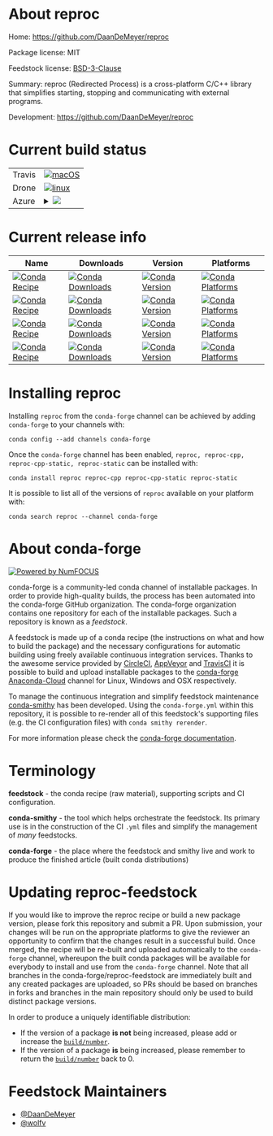 About reproc
============

Home: https://github.com/DaanDeMeyer/reproc

Package license: MIT

Feedstock license: [BSD-3-Clause](https://github.com/conda-forge/reproc-feedstock/blob/master/LICENSE.txt)

Summary: reproc (Redirected Process) is a cross-platform C/C++ library that simplifies starting, stopping and communicating with external programs.

Development: https://github.com/DaanDeMeyer/reproc

Current build status
====================


<table><tr>
    <td>Travis</td>
    <td>
      <a href="https://travis-ci.com/conda-forge/reproc-feedstock">
        <img alt="macOS" src="https://img.shields.io/travis/com/conda-forge/reproc-feedstock/master.svg?label=macOS">
      </a>
    </td>
  </tr><tr>
    <td>Drone</td>
    <td>
      <a href="https://cloud.drone.io/conda-forge/reproc-feedstock">
        <img alt="linux" src="https://img.shields.io/drone/build/conda-forge/reproc-feedstock/master.svg?label=Linux">
      </a>
    </td>
  </tr>
    
  <tr>
    <td>Azure</td>
    <td>
      <details>
        <summary>
          <a href="https://dev.azure.com/conda-forge/feedstock-builds/_build/latest?definitionId=11103&branchName=master">
            <img src="https://dev.azure.com/conda-forge/feedstock-builds/_apis/build/status/reproc-feedstock?branchName=master">
          </a>
        </summary>
        <table>
          <thead><tr><th>Variant</th><th>Status</th></tr></thead>
          <tbody><tr>
              <td>linux_64</td>
              <td>
                <a href="https://dev.azure.com/conda-forge/feedstock-builds/_build/latest?definitionId=11103&branchName=master">
                  <img src="https://dev.azure.com/conda-forge/feedstock-builds/_apis/build/status/reproc-feedstock?branchName=master&jobName=linux&configuration=linux_64_" alt="variant">
                </a>
              </td>
            </tr><tr>
              <td>linux_aarch64</td>
              <td>
                <a href="https://dev.azure.com/conda-forge/feedstock-builds/_build/latest?definitionId=11103&branchName=master">
                  <img src="https://dev.azure.com/conda-forge/feedstock-builds/_apis/build/status/reproc-feedstock?branchName=master&jobName=linux&configuration=linux_aarch64_" alt="variant">
                </a>
              </td>
            </tr><tr>
              <td>linux_ppc64le</td>
              <td>
                <a href="https://dev.azure.com/conda-forge/feedstock-builds/_build/latest?definitionId=11103&branchName=master">
                  <img src="https://dev.azure.com/conda-forge/feedstock-builds/_apis/build/status/reproc-feedstock?branchName=master&jobName=linux&configuration=linux_ppc64le_" alt="variant">
                </a>
              </td>
            </tr><tr>
              <td>osx_64</td>
              <td>
                <a href="https://dev.azure.com/conda-forge/feedstock-builds/_build/latest?definitionId=11103&branchName=master">
                  <img src="https://dev.azure.com/conda-forge/feedstock-builds/_apis/build/status/reproc-feedstock?branchName=master&jobName=osx&configuration=osx_64_" alt="variant">
                </a>
              </td>
            </tr><tr>
              <td>win_64</td>
              <td>
                <a href="https://dev.azure.com/conda-forge/feedstock-builds/_build/latest?definitionId=11103&branchName=master">
                  <img src="https://dev.azure.com/conda-forge/feedstock-builds/_apis/build/status/reproc-feedstock?branchName=master&jobName=win&configuration=win_64_" alt="variant">
                </a>
              </td>
            </tr>
          </tbody>
        </table>
      </details>
    </td>
  </tr>
</table>

Current release info
====================

| Name | Downloads | Version | Platforms |
| --- | --- | --- | --- |
| [![Conda Recipe](https://img.shields.io/badge/recipe-reproc-green.svg)](https://anaconda.org/conda-forge/reproc) | [![Conda Downloads](https://img.shields.io/conda/dn/conda-forge/reproc.svg)](https://anaconda.org/conda-forge/reproc) | [![Conda Version](https://img.shields.io/conda/vn/conda-forge/reproc.svg)](https://anaconda.org/conda-forge/reproc) | [![Conda Platforms](https://img.shields.io/conda/pn/conda-forge/reproc.svg)](https://anaconda.org/conda-forge/reproc) |
| [![Conda Recipe](https://img.shields.io/badge/recipe-reproc--cpp-green.svg)](https://anaconda.org/conda-forge/reproc-cpp) | [![Conda Downloads](https://img.shields.io/conda/dn/conda-forge/reproc-cpp.svg)](https://anaconda.org/conda-forge/reproc-cpp) | [![Conda Version](https://img.shields.io/conda/vn/conda-forge/reproc-cpp.svg)](https://anaconda.org/conda-forge/reproc-cpp) | [![Conda Platforms](https://img.shields.io/conda/pn/conda-forge/reproc-cpp.svg)](https://anaconda.org/conda-forge/reproc-cpp) |
| [![Conda Recipe](https://img.shields.io/badge/recipe-reproc--cpp--static-green.svg)](https://anaconda.org/conda-forge/reproc-cpp-static) | [![Conda Downloads](https://img.shields.io/conda/dn/conda-forge/reproc-cpp-static.svg)](https://anaconda.org/conda-forge/reproc-cpp-static) | [![Conda Version](https://img.shields.io/conda/vn/conda-forge/reproc-cpp-static.svg)](https://anaconda.org/conda-forge/reproc-cpp-static) | [![Conda Platforms](https://img.shields.io/conda/pn/conda-forge/reproc-cpp-static.svg)](https://anaconda.org/conda-forge/reproc-cpp-static) |
| [![Conda Recipe](https://img.shields.io/badge/recipe-reproc--static-green.svg)](https://anaconda.org/conda-forge/reproc-static) | [![Conda Downloads](https://img.shields.io/conda/dn/conda-forge/reproc-static.svg)](https://anaconda.org/conda-forge/reproc-static) | [![Conda Version](https://img.shields.io/conda/vn/conda-forge/reproc-static.svg)](https://anaconda.org/conda-forge/reproc-static) | [![Conda Platforms](https://img.shields.io/conda/pn/conda-forge/reproc-static.svg)](https://anaconda.org/conda-forge/reproc-static) |

Installing reproc
=================

Installing `reproc` from the `conda-forge` channel can be achieved by adding `conda-forge` to your channels with:

```
conda config --add channels conda-forge
```

Once the `conda-forge` channel has been enabled, `reproc, reproc-cpp, reproc-cpp-static, reproc-static` can be installed with:

```
conda install reproc reproc-cpp reproc-cpp-static reproc-static
```

It is possible to list all of the versions of `reproc` available on your platform with:

```
conda search reproc --channel conda-forge
```


About conda-forge
=================

[![Powered by NumFOCUS](https://img.shields.io/badge/powered%20by-NumFOCUS-orange.svg?style=flat&colorA=E1523D&colorB=007D8A)](http://numfocus.org)

conda-forge is a community-led conda channel of installable packages.
In order to provide high-quality builds, the process has been automated into the
conda-forge GitHub organization. The conda-forge organization contains one repository
for each of the installable packages. Such a repository is known as a *feedstock*.

A feedstock is made up of a conda recipe (the instructions on what and how to build
the package) and the necessary configurations for automatic building using freely
available continuous integration services. Thanks to the awesome service provided by
[CircleCI](https://circleci.com/), [AppVeyor](https://www.appveyor.com/)
and [TravisCI](https://travis-ci.com/) it is possible to build and upload installable
packages to the [conda-forge](https://anaconda.org/conda-forge)
[Anaconda-Cloud](https://anaconda.org/) channel for Linux, Windows and OSX respectively.

To manage the continuous integration and simplify feedstock maintenance
[conda-smithy](https://github.com/conda-forge/conda-smithy) has been developed.
Using the ``conda-forge.yml`` within this repository, it is possible to re-render all of
this feedstock's supporting files (e.g. the CI configuration files) with ``conda smithy rerender``.

For more information please check the [conda-forge documentation](https://conda-forge.org/docs/).

Terminology
===========

**feedstock** - the conda recipe (raw material), supporting scripts and CI configuration.

**conda-smithy** - the tool which helps orchestrate the feedstock.
                   Its primary use is in the construction of the CI ``.yml`` files
                   and simplify the management of *many* feedstocks.

**conda-forge** - the place where the feedstock and smithy live and work to
                  produce the finished article (built conda distributions)


Updating reproc-feedstock
=========================

If you would like to improve the reproc recipe or build a new
package version, please fork this repository and submit a PR. Upon submission,
your changes will be run on the appropriate platforms to give the reviewer an
opportunity to confirm that the changes result in a successful build. Once
merged, the recipe will be re-built and uploaded automatically to the
`conda-forge` channel, whereupon the built conda packages will be available for
everybody to install and use from the `conda-forge` channel.
Note that all branches in the conda-forge/reproc-feedstock are
immediately built and any created packages are uploaded, so PRs should be based
on branches in forks and branches in the main repository should only be used to
build distinct package versions.

In order to produce a uniquely identifiable distribution:
 * If the version of a package **is not** being increased, please add or increase
   the [``build/number``](https://conda.io/docs/user-guide/tasks/build-packages/define-metadata.html#build-number-and-string).
 * If the version of a package **is** being increased, please remember to return
   the [``build/number``](https://conda.io/docs/user-guide/tasks/build-packages/define-metadata.html#build-number-and-string)
   back to 0.

Feedstock Maintainers
=====================

* [@DaanDeMeyer](https://github.com/DaanDeMeyer/)
* [@wolfv](https://github.com/wolfv/)

